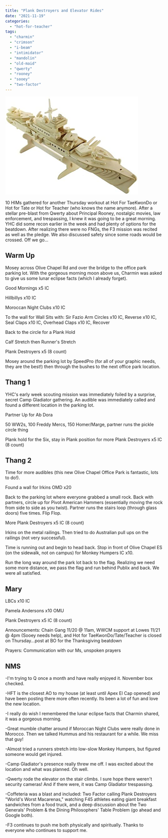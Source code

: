 ```yaml
---
title: "Plank Destroyers and Elevator Rides"
date: "2021-11-19"
categories: 
  - "hot-for-teacher"
tags: 
  - "charmin"
  - "crimson"
  - "i-beam"
  - "intimidator"
  - "mandolin"
  - "old-maid"
  - "qwerty"
  - "rooney"
  - "sooey"
  - "two-factor"
---
```


![](images/Plank-Destroyer-1.jpg)

10 HIMs gathered for another Thursday workout at Hot For TaeKwonDo or Hot for Tate or Hot for Teacher (who knows the name anymore). After a stellar pre-blast from Qwerty about Principal Rooney, nostalgic movies, law enforcement, and trespassing, I knew it was going to be a great morning. YHC did some recon earlier in the week and had plenty of options for the beatdown. After realizing there were no FNGs, the F3 mission was recited as well as the pledge. We also discussed safety since some roads would be crossed. Off we go...

## Warm Up

Mosey across Olive Chapel Rd and over the bridge to the office park parking lot. With the gorgeous morning moon above us, Charmin was asked to give us some lunar eclipse facts (which I already forget).

Good Mornings x5 IC

Hillbillys x10 IC

Moroccan Night Clubs x10 IC

To the wall for Wall Sits with: Sir Fazio Arm Circles x10 IC, Reverse x10 IC, Seal Claps x10 IC, Overhead Claps x10 IC, Recover

Back to the circle for a Plank Hold

Calf Stretch then Runner's Stretch

Plank Destroyers x5 (8 count)

Mosey around the parking lot by SpeedPro (for all of your graphic needs, they are the best!) then through the bushes to the next office park location.

## Thang 1

YHC's early week scouting mission was immediately foiled by a surprise, secret Camp Gladiator gathering. An audible was immediately called and found a different location in the parking lot.

Partner Up for Ab Dora

50 WW2s, 100 Freddy Mercs, 150 Homer/Marge, partner runs the pickle circle thing

Plank hold for the Six, stay in Plank position for more Plank Destroyers x5 IC (8 count)

## Thang 2

Time for more audibles (this new Olive Chapel Office Park is fantastic, lots to do!).

Found a wall for Irkins OMD x20

Back to the parking lot where everyone grabbed a small rock. Back with partners, circle up for Pivot American Hammers (essentially moving the rock from side to side as you twist). Partner runs the stairs loop (through glass doors) five times. Flip Flop.

More Plank Destroyers x5 IC (8 count)

Irkins on the metal railings. Then tried to do Australian pull ups on the railings (not very successful).

Time is running out and begin to head back. Stop in front of Olive Chapel ES (on the sidewalk, not on campus) for Monkey Humpers IC x10.

Run the long way around the park lot back to the flag. Realizing we need some more distance, we pass the flag and run behind Publix and back. We were all satisfied.

## Mary

LBCs x10 IC

Pamela Andersons x10 OMU

Plank Destroyers x5 IC (8 count)

Announcements: Chain Gang 11/20 @ 11am, WWCM support at Lowes 11/21 @ 4pm (Sooey needs help), and Hot for TaeKwonDo/Tate/Teacher is closed on Thursday...post at BO for the Thanksgiving beatdown

Prayers: Communication with our Ms, unspoken prayers

## NMS

\-I'm trying to Q once a month and have really enjoyed it. November box checked.

\-HFT is the closest AO to my house (at least until Apex El Cap opened) and have been posting there more often recently. Its been a lot of fun and love the new location.

\-I really do wish I remembered the lunar eclipse facts that Charmin shared, it was a gorgeous morning.

\-Great mumble chatter around if Moroccan Night Clubs were really done in Morocco. Then we talked Hummus and his restaurant for a while. We miss that guy!

\-Almost tried a runners stretch into low-slow Monkey Humpers, but figured someone would get injured.

\-Camp Gladiator's presence really threw me off. I was excited about the location and what was planned. Oh well.

\-Qwerty rode the elevator on the stair climbs. I sure hope there weren't security cameras! And if there were, it was Camp Gladiator trespassing.

\-Coffeteria was a blast and included: Two Factor calling Plank Destroyers "World's Worst Macarenas," watching F45 athletes eating giant breakfast sandwiches from a food truck, and a deep discussion about the Two Generals' Problem & the Dining Philosophers' Table Problem (go ahead and Google both).

\-F3 continues to push me both physically and spiritually. Thanks to everyone who continues to support me.
